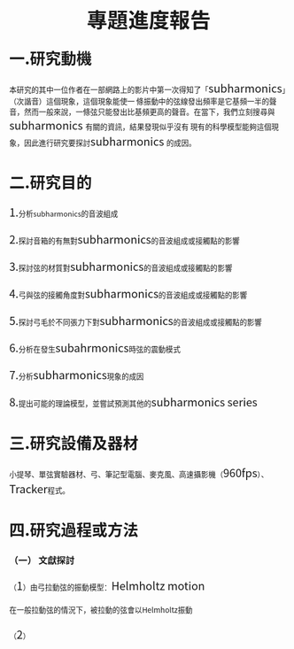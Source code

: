 <!DOCTYPE html>
<link rel="preconnect" href="https://fonts.gstatic.com">
<link href="https://fonts.googleapis.com/css2?family=Noto+Sans+TC:wght@100&display=swap" rel="stylesheet"> 
  <html>
   <style>
     p{
        font-size: 20px;
        fotn-family: 'Noto Sans TC', sans-serif;
     }
   </style>
  <main>
   <head>
    <meta http-equiv="content-type" content="text/html; charset=UTF-8">
    <title></title>
  </head>
  <body>
    <p style="margin-top: 0.17in; margin-bottom: 0.08in; line-height: 100%; page-break-after: avoid"
      align="center"> <span style="font-family: Noto Sans CJK TC;"><font style="font-size: 28pt"
          size="6"><span lang="zh-CN"><b>專題進度報告</b></span></font></span></p>
    <span style="font-family: Noto Sans CJK TC;"> </span>
    <h1 class="western"><span style="font-family: Noto Sans CJK TC;"><span lang="zh-CN">一</span>.<span
          lang="zh-CN">研究動機</span></span></h1>
    <span style="font-family: Noto Sans CJK TC;"> </span>
    <p><span style="font-family: Noto Sans CJK TC;"><font style="font-size: 10pt"
          size="2"><span lang="zh-CN">本研究的其中一位作者在一部網路上的影片中第一次得知了「</span></font>subharmonics<font
          style="font-size: 10pt" size="2"><span lang="zh-CN">」（次諧音）這個現象，這個現象能使一
            條振動中的弦線發出頻率是它基頻一半的聲音，然而一般來說，一條弦只能發出比基頻更高的聲音。在當下，我們立刻搜尋與</span></font>subharmonics
        <font style="font-size: 10pt" size="2"><span lang="zh-CN">有關的資訊，結果發現似乎沒有
            現有的科學模型能夠這個現象，因此進行研究要探討</span></font>subharmonics <font style="font-size: 10pt"
          size="2"><span lang="zh-CN">的成因。</span></font></span></p>
    <span style="font-family: Noto Sans CJK TC;"> </span>
    <h1 class="western"><span style="font-family: Noto Sans CJK TC;"><span lang="zh-CN">二</span>.<span
          lang="zh-CN">研究目的</span></span></h1>
    <span style="font-family: Noto Sans CJK TC;"> </span>
    <p><span style="font-family: Noto Sans CJK TC;">1.<font style="font-size: 10pt"
          size="2"><span lang="zh-CN">分析</span></font><font size="2">subharmonics</font><font
          style="font-size: 10pt" size="2"><span lang="zh-CN">的音波組成</span></font></span></p>
    <span style="font-family: Noto Sans CJK TC;"> </span>
    <p><span style="font-family: Noto Sans CJK TC;">2.<font style="font-size: 10pt"
          size="2"><span lang="zh-CN">探討音箱的有無對</span></font>subharmonics<font style="font-size: 10pt"
          size="2"><span lang="zh-CN">的音波組成或接觸點的影響</span></font></span></p>
    <span style="font-family: Noto Sans CJK TC;"> </span>
    <p><span style="font-family: Noto Sans CJK TC;">3.<font style="font-size: 10pt"
          size="2"><span lang="zh-CN">探討弦的材質對</span></font>subharmonics<font style="font-size: 10pt"
          size="2"><span lang="zh-CN">的音波組成或接觸點的影響</span></font></span></p>
    <span style="font-family: Noto Sans CJK TC;"> </span>
    <p><span style="font-family: Noto Sans CJK TC;">4.<font style="font-size: 10pt"
          size="2"><span lang="zh-CN">弓與弦的接觸角度對</span></font>subharmonics<font style="font-size: 10pt"
          size="2"><span lang="zh-CN">的音波組成或接觸點的影響</span></font></span></p>
    <span style="font-family: Noto Sans CJK TC;"> </span>
    <p><span style="font-family: Noto Sans CJK TC;">5.<font style="font-size: 10pt"
          size="2"><span lang="zh-CN">探討弓毛於不同張力下對</span></font>subharmonics<font
          style="font-size: 10pt" size="2"><span lang="zh-CN">的音波組成或接觸點的影響</span></font></span></p>
    <span style="font-family: Noto Sans CJK TC;"> </span>
    <p><span style="font-family: Noto Sans CJK TC;">6.<font style="font-size: 10pt"
          size="2"><span lang="zh-CN">分析在發生</span></font>subahrmonics<font style="font-size: 10pt"
          size="2"><span lang="zh-CN">時弦的震動模式</span></font></span></p>
    <span style="font-family: Noto Sans CJK TC;"> </span>
    <p><span style="font-family: Noto Sans CJK TC;">7.<font style="font-size: 10pt"
          size="2"><span lang="zh-CN">分析</span></font>subharmonics<font style="font-size: 10pt"
          size="2"><span lang="zh-CN">現象的成因</span></font></span></p>
    <span style="font-family: Noto Sans CJK TC;"> </span>
    <p><span style="font-family: Noto Sans CJK TC;">8.<font style="font-size: 10pt"
          size="2"><span lang="zh-CN">提出可能的理論模型，並嘗試預測其他的</span></font>subharmonics
        series</span></p>
    <span style="font-family: Noto Sans CJK TC;"> </span>
    <h1 class="western"><span style="font-family: Noto Sans CJK TC;"><span lang="zh-CN">三</span>.<span
          lang="zh-CN">研究設備及器材</span></span></h1>
    <span style="font-family: Noto Sans CJK TC;"> </span>
    <p><span style="font-family: Noto Sans CJK TC;"><font style="font-size: 10pt"
          size="2"><span lang="zh-CN">小提琴、單弦實驗器材、弓、筆記型電腦、麥克風、高速攝影機（</span></font>960fps<font
          style="font-size: 10pt" size="2"><span lang="zh-CN">）、</span></font>Tracker<font
          style="font-size: 10pt" size="2"><span lang="zh-CN">程式。</span></font></span></p>
    <span style="font-family: Noto Sans CJK TC;"> </span>
    <h1 class="western"><span style="font-family: Noto Sans CJK TC;"><span lang="zh-CN">四</span>.<span
          lang="zh-CN">研究過程或方法</span></span></h1>
    <span style="font-family: Noto Sans CJK TC;"> </span>
    <h3 class="western"><span style="font-family: Noto Sans CJK TC;"><span lang="zh-CN">（一）
          文獻探討</span></span></h3>
    <span style="font-family: Noto Sans CJK TC;"> </span>
    <p><span style="font-family: Noto Sans CJK TC;"><font style="font-size: 10pt"
          size="2"><span lang="zh-CN">（</span></font>1<font style="font-size: 10pt"
          size="2"><span lang="zh-CN">）由弓拉動弦的振動模型：</span></font>Helmholtz motion</span></p>
    <span style="font-family: Noto Sans CJK TC;"> </span>
    <p><span style="font-family: Noto Sans CJK TC;"><font style="font-size: 10pt"
          size="2"><span lang="zh-CN">在一般拉動弦的情況下，被拉動的弦會以</span></font><font style="font-size: 10pt"
          size="2"><span lang="zh-CN">Helmholtz振動</span></font></span></p>
    <span style="font-family: Noto Sans CJK TC;"> </span>
    <p style="margin-top: 0.04in; margin-bottom: 0.1in"><span style="font-family: Noto Sans CJK TC;"><font
          style="font-size: 10pt" size="2"><span lang="zh-CN">（</span></font>2<font
          style="font-size: 10pt" size="2"><span lang="zh-CN">）</span></font></span></p>
    <span style="font-family: Noto Sans CJK TC;"> </span>
    <p><br>
      <br>
    </p>
    <p><br>
      <br>
    </p>
    <p></p>
    
  </body>
 </main> 
</html>
